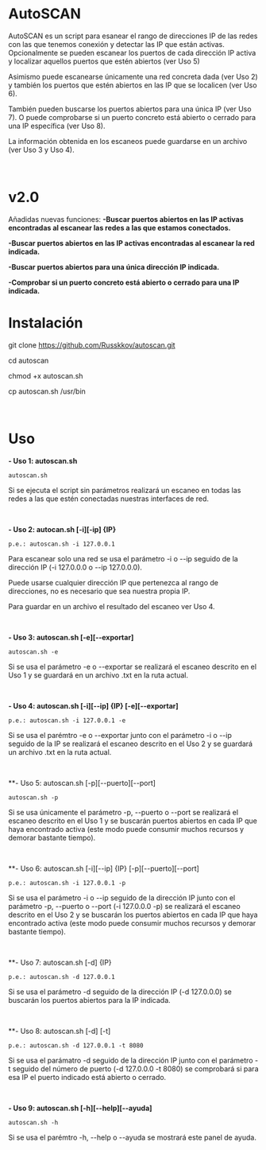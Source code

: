 # AutoSCAN

AutoSCAN es un script para esanear el rango de direcciones IP de las redes con las que tenemos conexión y detectar las IP que están activas.
Opcionalmente se pueden escanear los puertos de cada dirección IP activa y localizar aquellos puertos que estén abiertos (ver Uso 5)

Asimismo puede escanearse únicamente una red concreta dada (ver Uso 2) y también los puertos que estén abiertos en las IP que se localicen (ver Uso 6).

También pueden buscarse los puertos abiertos para una única IP (ver Uso 7).
O puede comprobarse si un puerto concreto está abierto o cerrado para una IP específica (ver Uso 8).

La información obtenida en los escaneos puede guardarse en un archivo (ver Uso 3 y Uso 4).

&nbsp;&nbsp;&nbsp;&nbsp;&nbsp;

# v2.0

Añadidas nuevas funciones:
**-Buscar puertos abiertos en las IP activas encontradas al escanear las redes a las que estamos conectados.**

**-Buscar puertos abiertos en las IP activas encontradas al escanear la red indicada.**

**-Buscar puertos abiertos para una única dirección IP indicada.**

**-Comprobar si un puerto concreto está abierto o cerrado para una IP indicada.**

# Instalación

git clone https://github.com/Russkkov/autoscan.git

cd autoscan

chmod +x autoscan.sh

cp autoscan.sh /usr/bin

&nbsp;&nbsp;&nbsp;&nbsp;&nbsp;

# Uso

**- Uso 1: autoscan.sh**

```
autoscan.sh
```
 Si se ejecuta el script sin parámetros realizará un escaneo en todas las redes a las que estén conectadas nuestras interfaces de red.

&nbsp;&nbsp;&nbsp;&nbsp;&nbsp;

**- Uso 2: autocan.sh [-i][-ip] {IP}**
  
 ```
 p.e.: autoscan.sh -i 127.0.0.1
 ```
 
Para escanear solo una red se usa el parámetro -i o --ip seguido de la dirección IP (-i 127.0.0.0 o --ip 127.0.0.0).

Puede usarse cualquier dirección IP que pertenezca al rango de direcciones, no es necesario que sea nuestra propia IP.

Para guardar en un archivo el resultado del escaneo ver Uso 4.

&nbsp;&nbsp;&nbsp;&nbsp;&nbsp;

**- Uso 3: autoscan.sh [-e][--exportar]**

```
autoscan.sh -e
```

Si se usa el parámetro -e o --exportar se realizará el escaneo descrito en el Uso 1 y se guardará en un archivo .txt en la ruta actual.

&nbsp;&nbsp;&nbsp;&nbsp;&nbsp;

**- Uso 4: autoscan.sh [-i][--ip] {IP} [-e][--exportar]**

```
p.e.: autoscan.sh -i 127.0.0.1 -e
```

Si se usa el parémtro -e o --exportar junto con el parámetro -i o --ip seguido de la IP se realizará el escaneo descrito en el Uso 2 y se guardará un archivo .txt en la ruta actual.

&nbsp;&nbsp;&nbsp;&nbsp;&nbsp;

**- Uso 5: autoscan.sh [-p][--puerto][--port]

```
autoscan.sh -p
```
Si se usa únicamente el parámetro -p, --puerto o --port se realizará el escaneo descrito en el Uso 1 y se buscarán puertos abiertos en cada IP que haya encontrado activa (este modo puede consumir muchos recursos y demorar bastante tiempo).

&nbsp;&nbsp;&nbsp;&nbsp;&nbsp;

**- Uso 6: autoscan.sh [-i][--ip] {IP} [-p][--puerto][--port]

```
p.e.: autoscan.sh -i 127.0.0.1 -p
```
Si se usa el parámetro -i o --ip seguido de la dirección IP junto con el parámetro -p, --puerto o --port (-i 127.0.0.0 -p) se realizará el escaneo descrito en el Uso 2 y se buscarán los puertos abiertos en cada IP que haya encontrado activa (este modo puede consumir muchos recursos y demorar bastante tiempo).

&nbsp;&nbsp;&nbsp;&nbsp;&nbsp;

**- Uso 7: autoscan.sh [-d] {IP}

```
p.e.: autoscan.sh -d 127.0.0.1
```
Si se usa el parámetro -d seguido de la dirección IP (-d 127.0.0.0) se buscarán los puertos abiertos para la IP indicada.

&nbsp;&nbsp;&nbsp;&nbsp;&nbsp;

**- Uso 8: autoscan.sh [-d] <IP> [-t] <Puerto>

```
p.e.: autoscan.sh -d 127.0.0.1 -t 8080
```
Si se usa el parámatro -d seguido de la dirección IP junto con el parámetro -t seguido del número de puerto (-d 127.0.0.0 -t 8080) se comprobará si para esa IP el puerto indicado está abierto o cerrado.

&nbsp;&nbsp;&nbsp;&nbsp;&nbsp;

**- Uso 9: autoscan.sh [-h][--help][--ayuda]**

```
autoscan.sh -h
```

Si se usa el parémtro -h, --help o --ayuda se mostrará este panel de ayuda.

&nbsp;&nbsp;&nbsp;&nbsp;&nbsp;
